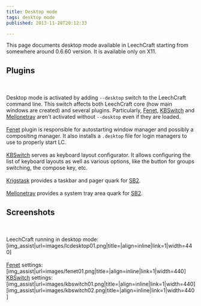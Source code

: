 ```yaml
---
title: Desktop mode
tags: desktop mode
published: 2013-11-28T20:12:33

---
```


This page documents desktop mode available in LeechCraft starting from
somewhere around 0.6.60 version. It is available only on X11.

Plugins
-------

\
\
Desktop mode is activated by adding `--desktop` switch to the LeechCraft
command line. This switch affects both LeechCraft core (how main windows
are created) and several plugins. Particularly, [Fenet](/plugins-fenet),
[KBSwitch](/plugins-kbswitch) and [Mellonetray](/plugins-mellonetray)
aren't activated without `--desktop` even if they are loaded.\
\
[Fenet](/plugins-fenet) plugin is responsible for autostarting window
manager and possibly a compositing manager. It also installs a
`.desktop` file for login managers to use to properly start LC.\
\
[KBSwitch](/plugins-kbswitch) serves as keyboard layout configurator. It
allows configuring the list of keyboard layouts as well as various
options, like the button for groups switching, the compose key, etc.\
\
[Krigstask](/plugins-krigstask) provides a taskbar and pager quark for
[SB2](/plugins-sb2).\
\
[Mellonetray](/plugins-mellonetray) provides a system tray area quark
for [SB2](/plugins-sb2).

Screenshots
-----------

\
\
LeechCraft running in desktop mode:
\[img\_assist|url=images/lcdesktop01.png|title=|align=inline|link=1|width=440\]\
\
[Fenet](/plugins-fenet) settings:
\[img\_assist|url=images/fenet01.png|title=|align=inline|link=1|width=440\]
[KBSwitch](/plugins-kbswitch) settings:
\[img\_assist|url=images/kbswitch01.png|title=|align=inline|link=1|width=440\]
\[img\_assist|url=images/kbswitch02.png|title=|align=inline|link=1|width=440\]